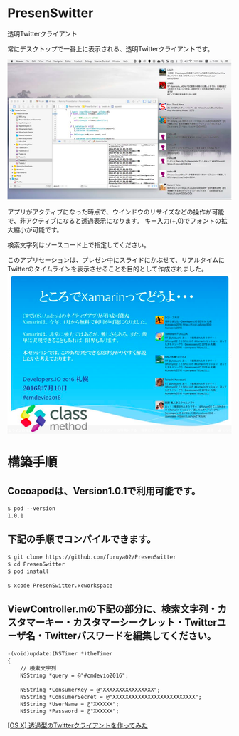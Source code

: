 # PresenSwitter

透明Twitterクライアント

常にデスクトップで一番上に表示される、透明Twitterクライアントです。

![](Images/001.png)

アプリがアクティブになった時点で、ウインドウのリサイズなどの操作が可能で、非アクティブになると透過表示になります。
キー入力(+,0)でフォントの拡大縮小が可能です。

検索文字列はソースコード上で指定してください。

このアプリセーションは、プレゼン中にスライドにかぶせて、リアルタイムにTwitterのタイムラインを表示させることを目的として作成されました。
![](Images/002.png)


# 構築手順

## Cocoapodは、Version1.0.1で利用可能です。
```
$ pod --version
1.0.1
```

## 下記の手順でコンパイルできます。

```
$ git clone https://github.com/furuya02/PresenSwitter
$ cd PresenSwitter
$ pod install

$ xcode PresenSwitter.xcworkspace
```

## ViewController.mの下記の部分に、検索文字列・カスタマーキー・カスタマーシークレット・Twitterユーザ名・Twitterパスワードを編集してください。



```
-(void)update:(NSTimer *)theTimer
{
    // 検索文字列
    NSString *query = @"#cmdevio2016";

    NSString *ConsumerKey = @"XXXXXXXXXXXXXXXX";
    NSString *ConsumerSecret = @"XXXXXXXXXXXXXXXXXXXXXXXXXX";
    NSString *UserName = @"XXXXXX";
    NSString *Password = @"XXXXXX";
```

[[OS X] 透過型のTwitterクライアントを作ってみた](http://dev.classmethod.jp/tool/transmission-twitter-client/)

